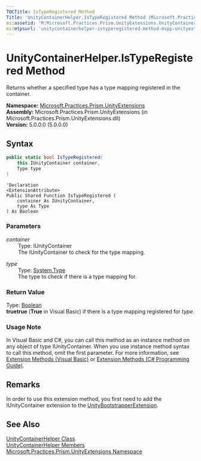 ```yaml
---
TOCTitle: IsTypeRegistered Method
Title: 'UnityContainerHelper.IsTypeRegistered Method (Microsoft.Practices.Prism.UnityExtensions)'
ms:assetid: 'M:Microsoft.Practices.Prism.UnityExtensions.UnityContainerHelper.IsTypeRegistered(Microsoft.Practices.Unity.IUnityContainer,System.Type)'
ms:mtpsurl: 'unitycontainerhelper-istyperegistered-method-mspp-unityextensions.md'
---
```


# UnityContainerHelper.IsTypeRegistered Method

Returns whether a specified type has a type mapping registered in the container.

**Namespace:** [Microsoft.Practices.Prism.UnityExtensions](/patterns-practices/reference/mspp-unityextensions-namespace)  
**Assembly:** Microsoft.Practices.Prism.UnityExtensions (in Microsoft.Practices.Prism.UnityExtensions.dll)  
**Version:** 5.0.0.0 (5.0.0.0)

## Syntax
```C#
public static bool IsTypeRegistered(
	this IUnityContainer container,
	Type type
)
```
```VB
'Declaration
<ExtensionAttribute> 
Public Shared Function IsTypeRegistered ( 
	container As IUnityContainer,
	type As Type
) As Boolean
```

### Parameters

*container*  
&nbsp;&nbsp;&nbsp;&nbsp;&nbsp;&nbsp;&nbsp;&nbsp;Type: IUnityContainer   
&nbsp;&nbsp;&nbsp;&nbsp;&nbsp;&nbsp;&nbsp;&nbsp;The IUnityContainer to check for the type mapping.

*type*  
&nbsp;&nbsp;&nbsp;&nbsp;&nbsp;&nbsp;&nbsp;&nbsp;Type: [System.Type](http://msdn.microsoft.com/en-us/library/42892f65)   
&nbsp;&nbsp;&nbsp;&nbsp;&nbsp;&nbsp;&nbsp;&nbsp;The type to check if there is a type mapping for.

### Return Value

Type: [Boolean](http://msdn.microsoft.com/en-us/library/a28wyd50)   
**truetrue** (**True** in Visual Basic) if there is a type mapping registered for *type*.
### Usage Note

In Visual Basic and C\#, you can call this method as an instance method on any object of type IUnityContainer. When you use instance method syntax to call this method, omit the first parameter. For more information, see [Extension Methods (Visual Basic)](http://msdn.microsoft.com/en-us/library/bb384936.aspx) or [Extension Methods (C\# Programming Guide)](http://msdn.microsoft.com/en-us/library/bb383977.aspx).

## Remarks

In order to use this extension method, you first need to add the IUnityContainer extension to the [UnityBootstrapperExtension](/patterns-practices/reference/unitybootstrapperextension-class-mspp-unityextensions).

## See Also

[UnityContainerHelper Class](/patterns-practices/reference/unitycontainerhelper-class-mspp-unityextensions)  
[UnityContainerHelper Members](/patterns-practices/reference/unitycontainerhelper-members-mspp-unityextensions)  
[Microsoft.Practices.Prism.UnityExtensions Namespace](/patterns-practices/reference/mspp-unityextensions-namespace)  